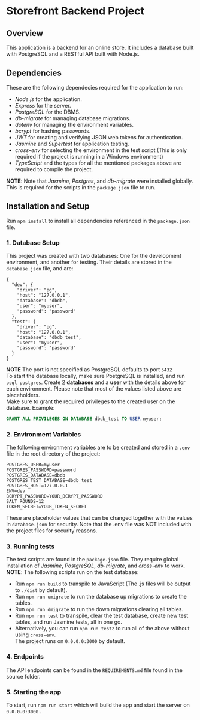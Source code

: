 # Storefront Backend Project

## Overview
This application is a backend for an online store. It includes a database built with PostgreSQL and a RESTful API built with Node.js.  

## Dependencies
These are the following dependecies required for the application to run:
- *Node.js* for the application.
- *Express* for the server.
- *PostgreSQL* for the DBMS.
- *db-migrate* for managing database migrations.
- *dotenv* for managing the environment variables.
- *bcrypt* for hashing passwords.
- *JWT* for creating and verifying JSON web tokens for authentication.
- *Jasmine* and *Supertest* for application testing.
- *cross-env* for selecting the environment in the test script (This is only required if the project is running in a Windows environment)
- *TypeScript* and the types for all the mentioned packages above are required to compile the project.  

**NOTE**: Note that *Jasmine*, *Postgres*, and *db-migrate* were installed globally. This is required for the scripts in the ```package.json``` file to run. 
  
## Installation and Setup
Run ```npm install``` to install all dependencies referenced in the ```package.json``` file.

### 1. Database Setup
This project was created with two databases: One for the development environment, and another for testing. Their details are stored in the ```database.json``` file, and are:
```
{
  "dev": {
    "driver": "pg",
    "host": "127.0.0.1",
    "database": "dbdb",
    "user": "myuser",
    "password": "password"
  },
  "test": {
    "driver": "pg",
    "host": "127.0.0.1",
    "database": "dbdb_test",
    "user": "myuser",
    "password": "password"
  }
}
```  
**NOTE** The port is not specified as PostgreSQL defaults to port ```5432```    
To start the database locally, make sure PostgreSQL is installed, and run ```psql postgres```. Create 2 **databases** and a **user** with the details above for each environment. Please note that most of the values listed above are placeholders.  
Make sure to grant the required privileges to the created user on the database. Example:
```SQL
GRANT ALL PRIVILEGES ON DATABASE dbdb_test TO USER myuser;
```

  
### 2. Environment Variables
The following environment variables are to be created and stored in a ```.env``` file in the root directory of the project:
```
POSTGRES_USER=myuser
POSTGRES_PASSWORD=password
POSTGRES_DATABASE=dbdb
POSTGRES_TEST_DATABASE=dbdb_test
POSTGRES_HOST=127.0.0.1
ENV=dev
BCRYPT_PASSWORD=YOUR_BCRYPT_PASSWORD
SALT_ROUNDS=12
TOKEN_SECRET=YOUR_TOKEN_SECRET
```
These are placeholder values that can be changed together with the values in ```database.json``` for security. Note that the .env file was NOT included with the project files for security reasons.  
  
### 3. Running tests
The test scripts are found in the ```package.json``` file. They require global installation of *Jasmine*, *PostgreSQL*, *db-migrate*, and *cross-env* to work.  
**NOTE**: The following scripts run on the test database:
- Run ```npm run build``` to transpile to JavaScript (The .js files will be output to ```./dist``` by default).
- Run ```npm run umigrate``` to run the database up migrations to create the tables.
- Run ```npm run dmigrate``` to run the down migrations clearing all tables.
- Run ```npm run test``` to transpile, clear the test database, create new test tables, and run Jasmine tests, all in one go.
- Alternatively, you can run ```npm run test2``` to run all of the above without using ```cross-env```.  
The project runs on ```0.0.0.0:3000``` by default.  
  

### 4. Endpoints  
The API endpoints can be found in the ```REQUIREMENTS.md``` file found in the source folder.  
  
### 5. Starting the app  
To start, run ```npm run start``` which will build the app and start the server on ```0.0.0.0:3000``` .